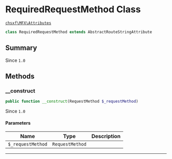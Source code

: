 # RequiredRequestMethod Class

[`chsxf\MFX\Attributes`](API-Namespace-Attributes)

```php
class RequiredRequestMethod extends AbstractRouteStringAttribute
```

## Summary

Since `1.0`

## Methods

### __construct

```php
public function __construct(RequestMethod $_requestMethod)
```

Since `1.0`

#### Parameters

| Name              | Type            | Description |
| ----------------- | --------------- | ----------- |
| `$_requestMethod` | `RequestMethod` |             |

---

